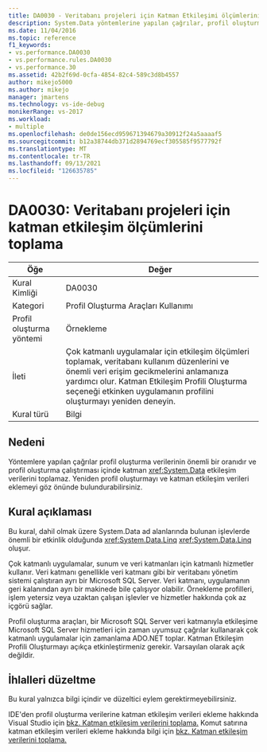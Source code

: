 ```yaml
---
title: DA0030 - Veritabanı projeleri için Katman Etkileşimi ölçümlerini | Microsoft Docs
description: System.Data yöntemlerine yapılan çağrılar, profil oluşturma verilerinin önemli bir oranıdır ve profil oluşturma çalıştırması içinde katman etkileşim verileri toplamaz. Yeniden profil oluşturmayı ve katman etkileşim verileri eklemeyi göz önünde bulundurabilirsiniz.
ms.date: 11/04/2016
ms.topic: reference
f1_keywords:
- vs.performance.DA0030
- vs.performance.rules.DA0030
- vs.performance.30
ms.assetid: 42b2f69d-0cfa-4854-82c4-589c3d8b4557
author: mikejo5000
ms.author: mikejo
manager: jmartens
ms.technology: vs-ide-debug
monikerRange: vs-2017
ms.workload:
- multiple
ms.openlocfilehash: de0de156ecd959671394679a30912f24a5aaaaf5
ms.sourcegitcommit: b12a38744db371d2894769ecf305585f9577792f
ms.translationtype: MT
ms.contentlocale: tr-TR
ms.lasthandoff: 09/13/2021
ms.locfileid: "126635785"
---
```

# <a name="da0030-gather-tier-interaction-measurements-for-database-projects"></a>DA0030: Veritabanı projeleri için katman etkileşim ölçümlerini toplama

|Öğe|Değer|
|-|-|
|Kural Kimliği|DA0030|
|Kategori|Profil Oluşturma Araçları Kullanımı|
|Profil oluşturma yöntemi|Örnekleme|
|İleti|Çok katmanlı uygulamalar için etkileşim ölçümleri toplamak, veritabanı kullanım düzenlerini ve önemli veri erişim gecikmelerini anlamanıza yardımcı olur. Katman Etkileşim Profili Oluşturma seçeneği etkinken uygulamanın profilini oluşturmayı yeniden deneyin.|
|Kural türü|Bilgi|

## <a name="cause"></a>Nedeni
 Yöntemlere yapılan çağrılar profil oluşturma verilerinin önemli bir oranıdır ve profil oluşturma çalıştırması içinde katman <xref:System.Data> etkileşim verilerini toplamaz. Yeniden profil oluşturmayı ve katman etkileşim verileri eklemeyi göz önünde bulundurabilirsiniz.

## <a name="rule-description"></a>Kural açıklaması
 Bu kural, dahil olmak üzere System.Data ad alanlarında bulunan işlevlerde önemli bir etkinlik olduğunda <xref:System.Data.Linq> <xref:System.Data.Linq> oluşur.

 Çok katmanlı uygulamalar, sunum ve veri katmanları için katmanlı hizmetler kullanır. Veri katmanı genellikle veri katmanı gibi bir veritabanı yönetim sistemi çalıştıran ayrı bir Microsoft SQL Server. Veri katmanı, uygulamanın geri kalanından ayrı bir makinede bile çalışıyor olabilir. Örnekleme profilleri, işlem yetersiz veya uzaktan çalışan işlevler ve hizmetler hakkında çok az içgörü sağlar.

 Profil oluşturma araçları, bir Microsoft SQL Server veri katmanıyla etkileşime Microsoft SQL Server hizmetleri için zaman uyumsuz çağrılar kullanarak çok katmanlı uygulamalar için zamanlama ADO.NET toplar. Katman Etkileşim Profili Oluşturmayı açıkça etkinleştirmeniz gerekir. Varsayılan olarak açık değildir.

## <a name="how-to-fix-violations"></a>İhlalleri düzeltme
 Bu kural yalnızca bilgi içindir ve düzeltici eylem gerektirmeyebilirsiniz.

 IDE'den profil oluşturma verilerine katman etkileşim verileri ekleme hakkında Visual Studio için [bkz. Katman etkileşim verilerini toplama.](../profiling/collecting-tier-interaction-data.md) Komut satırına katman etkileşim verileri ekleme hakkında bilgi için [bkz. Katman etkileşim verilerini toplama.](../profiling/adding-tier-interaction-data-from-the-command-line.md)
